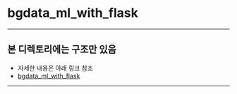# bgdata_ml_with_flask

--- 
## 본 디렉토리에는 구조만 있음 

- 자세한 내용은 아래 링크 참조 
- [bgdata_ml_with_flask](https://github.com/Jerrykim91/bgdata_ml_with_flask)

---